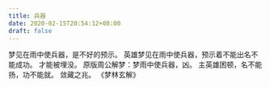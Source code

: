 ```yaml
---
title: 兵器
date: 2020-02-15T20:54:12+08:00
draft: false
---
```


梦见在雨中使兵器，是不好的预示。
英雄梦见在雨中使兵器，预示着不能出名不能成功。
才能被埋没。
原版周公解梦：梦雨中使兵器，凶。
主英雄困顿，名不能扬，功不能就。
敛藏之兆。
《梦林玄解》